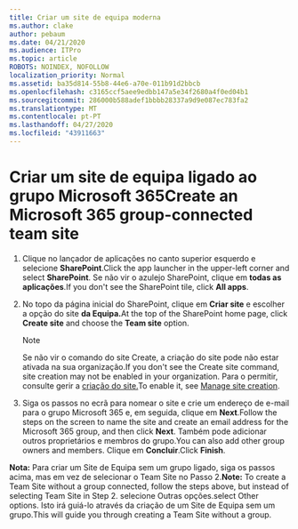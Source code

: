 ```yaml
---
title: Criar um site de equipa moderna
ms.author: clake
author: pebaum
ms.date: 04/21/2020
ms.audience: ITPro
ms.topic: article
ROBOTS: NOINDEX, NOFOLLOW
localization_priority: Normal
ms.assetid: ba35d814-55b8-44e6-a70e-011b91d2bbcb
ms.openlocfilehash: c3165ccf5aee9edbb147a5e34f2680a4f0ed04b1
ms.sourcegitcommit: 286000b588adef1bbbb28337a9d9e087ec783fa2
ms.translationtype: MT
ms.contentlocale: pt-PT
ms.lasthandoff: 04/27/2020
ms.locfileid: "43911663"
---
```

# <a name="create-an-microsoft-365-group-connected-team-site"></a><span data-ttu-id="a1a50-102">Criar um site de equipa ligado ao grupo Microsoft 365</span><span class="sxs-lookup"><span data-stu-id="a1a50-102">Create an Microsoft 365 group-connected team site</span></span>

1. <span data-ttu-id="a1a50-103">Clique no lançador de aplicações no canto superior esquerdo e selecione **SharePoint**.</span><span class="sxs-lookup"><span data-stu-id="a1a50-103">Click the app launcher in the upper-left corner and select **SharePoint**.</span></span> <span data-ttu-id="a1a50-104">Se não vir o azulejo SharePoint, clique em **todas as aplicações**.</span><span class="sxs-lookup"><span data-stu-id="a1a50-104">If you don't see the SharePoint tile, click **All apps**.</span></span>
    
2. <span data-ttu-id="a1a50-105">No topo da página inicial do SharePoint, clique em **Criar site** e escolher a opção do site **da Equipa.**</span><span class="sxs-lookup"><span data-stu-id="a1a50-105">At the top of the SharePoint home page, click **Create site** and choose the **Team site** option.</span></span> 
    
    > [!NOTE]
    > <span data-ttu-id="a1a50-106">Se não vir o comando do site Create, a criação do site pode não estar ativada na sua organização.</span><span class="sxs-lookup"><span data-stu-id="a1a50-106">If you don't see the Create site command, site creation may not be enabled in your organization.</span></span> <span data-ttu-id="a1a50-107">Para o permitir, consulte gerir a [criação do site.](https://go.microsoft.com/fwlink/?linkid=2009644)</span><span class="sxs-lookup"><span data-stu-id="a1a50-107">To enable it, see [Manage site creation](https://go.microsoft.com/fwlink/?linkid=2009644).</span></span> 
  
3. <span data-ttu-id="a1a50-108">Siga os passos no ecrã para nomear o site e crie um endereço de e-mail para o grupo Microsoft 365 e, em seguida, clique em **Next**.</span><span class="sxs-lookup"><span data-stu-id="a1a50-108">Follow the steps on the screen to name the site and create an email address for the Microsoft 365 group, and then click **Next**.</span></span> <span data-ttu-id="a1a50-109">Também pode adicionar outros proprietários e membros do grupo.</span><span class="sxs-lookup"><span data-stu-id="a1a50-109">You can also add other group owners and members.</span></span> <span data-ttu-id="a1a50-110">Clique em **Concluir**.</span><span class="sxs-lookup"><span data-stu-id="a1a50-110">Click **Finish**.</span></span>
  
 <span data-ttu-id="a1a50-111">**Nota:** Para criar um Site de Equipa sem um grupo ligado, siga os passos acima, mas em vez de selecionar o Team Site no Passo 2.</span><span class="sxs-lookup"><span data-stu-id="a1a50-111">**Note:** To create a Team Site without a group connected, follow the steps above, but instead of selecting Team Site in Step 2.</span></span> <span data-ttu-id="a1a50-112">selecione Outras opções.</span><span class="sxs-lookup"><span data-stu-id="a1a50-112">select Other options.</span></span> <span data-ttu-id="a1a50-113">Isto irá guiá-lo através da criação de um Site de Equipa sem um grupo.</span><span class="sxs-lookup"><span data-stu-id="a1a50-113">This will guide you through creating a Team Site without a group.</span></span> 
    

